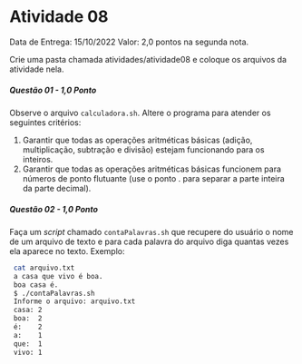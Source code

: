 # Atividade 08

Data de Entrega: 15/10/2022
Valor: 2,0 pontos na segunda nota.

Crie uma pasta chamada atividades/atividade08 e coloque os arquivos da atividade nela.

##### Questão 01 - 1,0 Ponto
Observe o arquivo `calculadora.sh`. Altere o programa para atender os seguintes critérios:
1. Garantir que todas as operações aritméticas básicas (adição, multiplicação, subtração e divisão) estejam funcionando para os inteiros.
2. Garantir que todas as operações aritméticas básicas funcionem para números de ponto flutuante (use o ponto . para separar a parte inteira da parte decimal).


##### Questão 02 - 1,0 Ponto
Faça um _script_ chamado `contaPalavras.sh` que recupere do usuário o nome de um arquivo de texto e para cada palavra do arquivo diga quantas vezes ela aparece no texto. Exemplo:
```sh
 cat arquivo.txt
 a casa que vivo é boa.
 boa casa é.
 $ ./contaPalavras.sh
 Informe o arquivo: arquivo.txt
 casa: 2
 boa:  2
 é:    2
 a:    1
 que:  1
 vivo: 1
 ```
